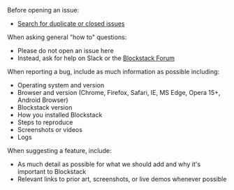  Before opening an issue:

- [Search for duplicate or closed issues](https://github.com/blockstack/blockstack-browser/issues?utf8=%E2%9C%93&q=is%3Aissue)

When asking general "how to" questions:

- Please do not open an issue here
- Instead, ask for help on Slack or the [Blockstack Forum](https://forum.blockstack.org)

When reporting a bug, include as much information as possible including:

- Operating system and version
- Browser and version (Chrome, Firefox, Safari, IE, MS Edge, Opera 15+, Android Browser)
- Blockstack version
- How you installed Blockstack
- Steps to reproduce
- Screenshots or videos
- Logs

When suggesting a feature, include:

- As much detail as possible for what we should add and why it's important to Blockstack
- Relevant links to prior art, screenshots, or live demos whenever possible
